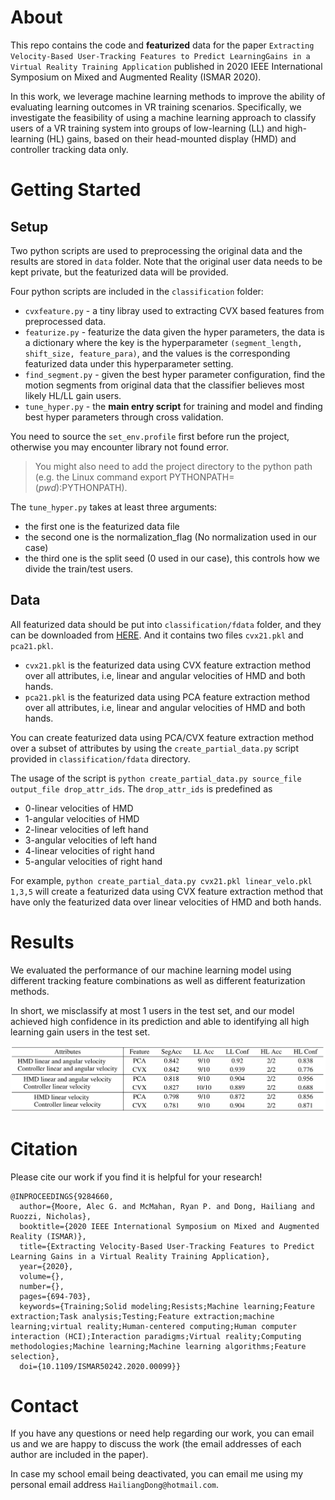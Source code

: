 # About
This repo contains the code and **featurized** data for the paper `Extracting Velocity-Based User-Tracking Features to Predict LearningGains in a Virtual Reality Training Application` published in 2020 IEEE International Symposium on Mixed and Augmented Reality (ISMAR 2020).

In this work, we leverage machine learning methods to improve the ability of evaluating learning outcomes in VR training scenarios. Specifically, we investigate the feasibility of using a machine learning approach to classify users of a VR training system into
groups of low-learning (LL) and high-learning (HL) gains, based on their head-mounted display (HMD) and controller tracking data only.

# Getting Started
## Setup
Two python scripts are used to preprocessing the original data and the results are stored in `data` folder. Note that the original user data needs to be kept private, but the featurized data will be provided.

Four python scripts are included in the `classification` folder:
- `cvxfeature.py` - a tiny libray used to extracting CVX based features from preprocessed data.
- `featurize.py` - featurize the data given the hyper parameters, the data is a dictionary where the key is the hyperparameter `(segment_length, shift_size, feature_para)`, and the values is the corresponding featurized data under this hyperparameter setting.
- `find_segment.py` - given the best hyper parameter configuration, find the motion segments from original data that the classifier believes most likely HL/LL gain users.
- `tune_hyper.py` - the **main entry script** for training and model and finding best hyper parameters through cross validation.

You need to source the `set_env.profile` first before run the project, otherwise you may encounter library not found error.
> You might also need to add the project directory to the python path (e.g. the Linux command export PYTHONPATH=$(pwd):$PYTHONPATH).

The `tune_hyper.py` takes at least three arguments:
- the first one is the featurized data file
- the second one is the normalization_flag (No normalization used in our case)
- the third one is the split seed (0 used in our case), this controls how we divide the train/test users.


## Data
All featurized data should be put into `classification/fdata` folder, and they can be downloaded from [HERE][data_url]. And it contains two files `cvx21.pkl` and `pca21.pkl`.
- `cvx21.pkl` is the featurized data using CVX feature extraction method over all attributes, i.e, linear and angular velocities of  HMD and both hands.
- `pca21.pkl` is the featurized data using PCA feature extraction method over all attributes, i.e, linear and angular velocities of  HMD and both hands.

You can create featurized data using PCA/CVX feature extraction method over a subset of attributes by using the `create_partial_data.py` script provided in `classification/fdata` directory.

The usage of the script is `python create_partial_data.py source_file output_file drop_attr_ids`. The `drop_attr_ids` is predefined as
- 0-linear velocities of HMD
- 1-angular velocities of HMD
- 2-linear velocities of left hand
- 3-angular velocities of left hand
- 4-linear velocities of right hand
- 5-angular velocities of right hand

For example, `python create_partial_data.py cvx21.pkl linear_velo.pkl 1,3,5` will create a featurized data using  CVX feature extraction method that have only the featurized data over linear velocities of HMD and both hands.


# Results
We evaluated the performance of our machine learning model using different tracking feature combinations as well as different featurization methods.

In short, we misclassify at most 1 users in the test set, and our model achieved high confidence in its prediction and able to identifying all high learning gain users in the test set. 

![experiment results on test set][res_fig]




# Citation
Please cite our work if you find it is helpful for your research!

```
@INPROCEEDINGS{9284660,
  author={Moore, Alec G. and McMahan, Ryan P. and Dong, Hailiang and Ruozzi, Nicholas},
  booktitle={2020 IEEE International Symposium on Mixed and Augmented Reality (ISMAR)}, 
  title={Extracting Velocity-Based User-Tracking Features to Predict Learning Gains in a Virtual Reality Training Application}, 
  year={2020},
  volume={},
  number={},
  pages={694-703},
  keywords={Training;Solid modeling;Resists;Machine learning;Feature extraction;Task analysis;Testing;Feature extraction;machine learning;virtual reality;Human-centered computing;Human computer interaction (HCI);Interaction paradigms;Virtual reality;Computing methodologies;Machine learning;Machine learning algorithms;Feature selection},
  doi={10.1109/ISMAR50242.2020.00099}}
```


# Contact
If you have any questions or need help regarding our work, you can email us and we are happy to discuss the work (the email addresses of each author are included in the paper). 

In case my school email being deactivated, you can email me using my personal email address `HailiangDong@hotmail.com`.


[data_url]:https://utdallas.box.com/s/0trds4nsf6p4wc9fwuze89oukmloyjav
[res_fig]:https://github.com/LeonDong1993/learning-gain-prediction/blob/master/figs/vr-res.png



